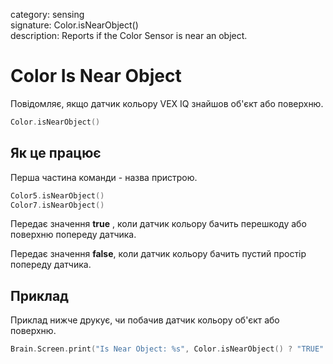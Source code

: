 category: sensing  
signature: Color.isNearObject()  
description: Reports if the Color Sensor is near an object.

# Color Is Near Object

Повідомляє, якщо датчик кольору VEX IQ знайшов об'єкт або поверхню.

```cpp
Color.isNearObject()
```

## Як це працює

Перша частина команди - назва пристрою.

```cpp
Color5.isNearObject()
Color7.isNearObject()
```

Передає значення **true** , коли датчик кольору бачить перешкоду або поверхню попереду датчика.

Передає значення **false**, коли датчик кольору бачить пустий простір попереду датчика.

## Приклад

Приклад нижче друкує, чи побачив датчик кольору об'єкт або поверхню.

```cpp
Brain.Screen.print("Is Near Object: %s", Color.isNearObject() ? "TRUE" : "FALSE");
```

<advanced>
</advanced>